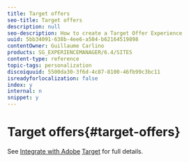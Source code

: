 ```yaml
---
title: Target offers
seo-title: Target offers
description: null
seo-description: How to create a Target Offer Experience
uuid: 5bb34091-638b-4ee6-a504-b62164519898
contentOwner: Guillaume Carlino
products: SG_EXPERIENCEMANAGER/6.4/SITES
content-type: reference
topic-tags: personalization
discoiquuid: 5500da30-3f6d-4c87-8100-46fb99c3bc11
isreadyforlocalization: false
index: y
internal: n
snippet: y
---
```


# Target offers{#target-offers}

<!-- 

Comment Type: remark
Last Modified By: unknown unknown (ims-author-77F410094CD97C4F0A746C1B@AdobeID)
Last Modified Date: 2018-02-02T12:33:18.113-0500

<p>Think this whole area needs to be scrapped. But not sure.</p>

 -->

<!-- 

Comment Type: draft

<img imageRotate="0" src="assets/chlimage_1-172.png" />

 -->

<!-- 

Comment Type: draft

<h3>Creating a Test&Target Offer Experience</h3>

 -->

<!-- 

Comment Type: draft

<ol> 
 <li><p>Select your new campaign in the left pane, or double-click it in the right pane.</p> </li> 
 <li><p>Select the list view using the icon:</p> <img imageRotate="0" src="assets/chlimage_1-173.png" /></li> 
 <li><p>Click <strong>New ...</strong></p> </li> 
 <li><p>You can specify the <strong>Title</strong>, <strong>Name</strong> and type of experience to be created; in this case, Test&Target Offer.<br /> </p> <img imageRotate="0" src="assets/chlimage_1-174.png" /></li> 
 <li><p>Click <strong>Create</strong>.</p> 
  <note type="note"> 
   <p>Test&Target experiences are not currently listed in the MCM. They can be accessed from the <strong>Websites</strong> console, under Campaigns.</p> 
  </note></li> 
</ol>

 -->

<!-- 

Comment Type: draft

<h3>Integrating with Adobe Target</h3>

 -->

See [Integrate with Adobe](../../administering/using/target.md) [Target](../../administering/using/target.md) for full details.
